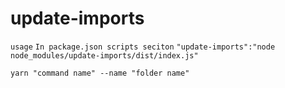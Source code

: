 # update-imports

``usage``
`In package.json scripts seciton`
`"update-imports":"node node_modules/update-imports/dist/index.js"`

`yarn "command name" --name "folder name"`
